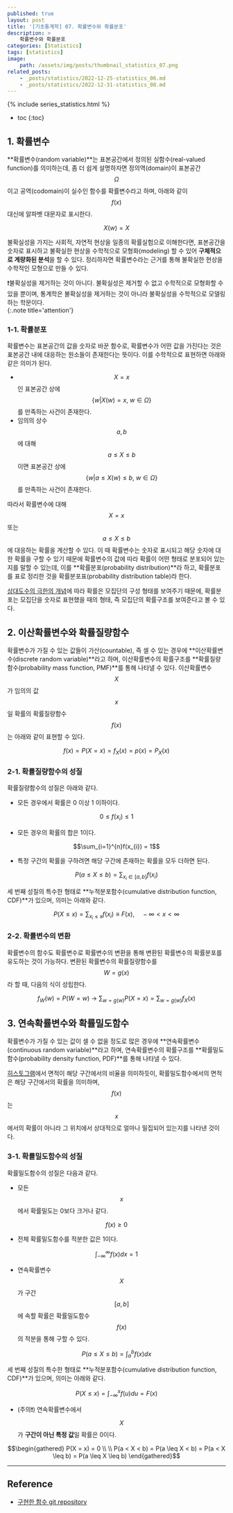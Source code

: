 ```yaml
---
published: true
layout: post
title: '[기초통계학] 07. 확률변수와 확률분포'
description: >
    확률변수와 확률분포
categories: [Statistics]
tags: [statistics]
image:
    path: /assets/img/posts/thumbnail_statistics_07.png
related_posts:
    - _posts/statistics/2022-12-25-statistics_06.md
    - _posts/statistics/2022-12-31-statistics_08.md
---
```

{% include series_statistics.html %}
* toc
{:toc}

## 1. 확률변수

**확률변수(random variable)**는 표본공간에서 정의된 실함수(real-valued function)를 의미하는데, 좀 더 쉽게 설명하자면 정의역(domain)이 표본공간 $$\Omega$$이고 공역(codomain)이 실수인 함수를 확률변수라고 하며, 아래와 같이 $$f(x)$$ 대신에 알파벳 대문자로 표시한다.  

$$X(w) = X$$

불확실성을 가지는 사회적, 자연적 현상을 일종의 확률실험으로 이해한다면, 표본공간을 숫자로 표시하고 불확실한 현상을 수학적으로 모형화(modeling) 할 수 있어 **구체적으로 계량화된 분석**을 할 수 있다. 정리하자면 확률변수라는 근거를 통해 불확실한 현상을 수학적인 모형으로 만들 수 있다.  

❗불확실성을 제거하는 것이 아니다. 불확실성은 제거할 수 없고 수학적으로 모형화할 수 있을 뿐이며, 통계학은 불확실성을 제거하는 것이 아니라 불확실성을 수학적으로 모델링 하는 학문이다.  
{:.note title='attention'}

### 1-1. 확률분포

확률변수는 표본공간의 값을 숫자로 바꾼 함수로, 확률변수가 어떤 값을 가진다는 것은 표본공간 내에 대응하는 원소들이 존재한다는 뜻이다. 이를 수학적으로 표현하면 아래와 같은 의미가 된다.  

- $$X = x$$ 인 표본공간 상에 $$\{ w \vert X(w) = x, \ w \in \Omega \}$$를 만족하는 사건이 존재한다.
- 임의의 상수 $$a, b$$에 대해 $$a \leq X \leq b$$ 이면 표본공간 상에 $$\{ w \vert a \leq X(w) \leq b, \ w \in \Omega \}$$를 만족하는 사건이 존재한다.

따라서 확률변수에 대해 $$X = x$$ 또는 $$a \leq X \leq b$$ 에 대응하는 확률을 계산할 수 있다. 이 때 확률변수는 숫자로 표시되고 해당 숫자에 대한 확률을 구할 수 있기 때문에 확률변수의 값에 따라 확률이 어떤 형태로 분포되어 있는지를 말할 수 있는데, 이를 **확률분포(probability distribution)**라 하고, 확률분포를 표로 정리한 것을 확률분포표(probability distribution table)라 한다.  

[상대도수의 극한의 개념](/statistics/statistics_05/#3-통계적-확률)에 따라 확률은 모집단의 구성 형태를 보여주기 때문에, 확률분포는 모집단을 숫자로 표현했을 때의 형태, 즉 모집단의 확률구조를 보여준다고 볼 수 있다.  

## 2. 이산확률변수와 확률질량함수

확률변수가 가질 수 있는 값들이 가산(countable), 즉 셀 수 있는 경우에 **이산확률변수(discrete random variable)**라고 하며, 이산확률변수의 확률구조를 **확률질량함수(probability mass function, PMF)**를 통해 나타낼 수 있다. 이산확률변수 $$X$$가 임의의 값 $$x$$일 확률의 확률질량함수 $$f(x)$$는 아래와 같이 표현할 수 있다.  

$$f(x) = P(X = x) = f_{X}(x) = p(x) = P_{X}(x)$$

### 2-1. 확률질량함수의 성질

확률질량함수의 성질은 아래와 같다.  

- 모든 경우에서 확률은 0 이상 1 이하이다.

$$0 \leq f(x_{i}) \leq 1$$

- 모든 경우의 확률의 합은 1이다.

$$\sum_{i=1}^{n}f(x_{i}) = 1$$

- 특정 구간의 확률을 구하려면 해당 구간에 존재하는 확률을 모두 더하면 된다.

$$P(a \leq X \leq b) = \sum_{x_{i} \in [a, b]} f(x_{i})$$

세 번째 성질의 특수한 형태로 **누적분포함수(cumulative distribution function, CDF)**가 있으며, 의미는 아래와 같다.  

$$P(X \leq x) = \sum_{x_{i} \leq x} f(x_{i}) \equiv F(x), \quad -\infty < x < \infty$$

### 2-2. 확률변수의 변환

확률변수의 함수도 확률변수로 확률변수의 변환을 통해 변환된 확률변수의 확률분포를 유도하는 것이 가능하다. 변환된 확률변수의 확률질량함수를 $$W = g(x)$$라 할 때, 다음의 식이 성립한다.  

$$f_{W}(w) = P(W = w) \ \to \ \sum_{w=g(w)}P(X = x) = \sum_{w=g(w)}f_{X}(x)$$

## 3. 연속확률변수와 확률밀도함수

확률변수가 가질 수 있는 값이 셀 수 없을 정도로 많은 경우에 **연속확률변수(continuous random variable)**라고 하며, 연속확률변수의 확률구조를 **확률밀도함수(probability density function, PDF)**를 통해 나타낼 수 있다.  

[히스토그램](/statistics/statistics_02/#4-히스토그램과-막대-그래프의-차이)에서 면적이 해당 구간에서의 비율을 의미하듯이, 확률밀도함수에서의 면적은 해당 구간에서의 확률을 의미하며, $$f(x)$$는 $$x$$에서의 확률이 아니라 그 위치에서 상대적으로 얼마나 밀집되어 있는지를 나타낸 것이다.  

### 3-1. 확률밀도함수의 성질

확률밀도함수의 성질은 다음과 같다.  

- 모든 $$x$$에서 확률밀도는 0보다 크거나 같다.

$$f(x) \geq 0$$

- 전체 확률밀도함수를 적분한 값은 1이다.

$$\int_{-\infty}^{\infty}f(x)dx = 1$$

- 연속확률변수 $$X$$가 구간 $$[a, b]$$에 속할 확률은 확률밀도함수 $$f(x)$$의 적분을 통해 구할 수 있다.

$$P(a \leq X \leq b) = \int_{a}^{b}f(x)dx$$

세 번째 성질의 특수한 형태로 **누적분포함수(cumulative distribution function, CDF)**가 있으며, 의미는 아래와 같다.  

$$P(X \leq x) = \int_{-\infty}^{x}f(u)du = F(x)$$

- (주의❗) 연속확률변수에서 $$X$$가 **구간이 아닌 특정 값**일 확률은 0이다.  

$$\begin{gathered}
P(X = x) = 0 \\
\\
P(a < X < b) = P(a \leq X < b) = P(a < X \leq b) = P(a \leq X \leq b)
\end{gathered}$$

---
## Reference
- [구현한 함수 git repository](https://github.com/djccnt15/mathematics)